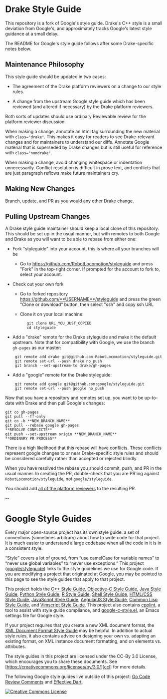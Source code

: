 Drake Style Guide
=================

This repository is a fork of Google's style guide.  Drake's C++ style is a
small deviation from Google's, and approximately tracks Google's latest style
guidance at a small delay.

The README for Google's style guide follows after some Drake-specific notes
below.

Maintenance Philosophy
----------------------

This style guide should be updated in two cases:

 * The agreement of the Drake platform reviewers on a change to our style
   rules.

 * A change from the upstream Google style guide which has been reviewed (and
   altered if necessary) by the Drake platform reviewers.

Both sorts of updates should use ordinary Reviewable review for the platform
reviewer discussion.

When making a change, annotate an html tag surrounding the new material with
`class="drake"`.  This makes it easy for readers to see Drake-relevant
changes and for maintainers to understand our diffs.  Annotate Google material
that is superseded by Drake changes but is still useful for reference with
`class="nondrake"`.

When making a change, avoid changing whitespace or indentation unnecessarily.
Conflict resolution is difficult in prose text, and conflicts that are just
paragraph reflows make future maintainers cry.

Making New Changes
------------------

Branch, update, and PR as you would any other Drake change.

Pulling Upstream Changes
------------------------

A Drake style guide maintainer should keep a local clone of this repository.
This should be set up in the usual manner, but with remotes to both Google and
Drake as you will want to be able to rebase from either one:

 * Fork "styleguide" into your account, this is where all your branches will be

   * Go to https://github.com/RobotLocomotion/styleguide and press "Fork" in
     the top-right corner.  If prompted for the account to fork to, select
     your account.

 * Check out your own fork

   * Go to forked repository https://github.com/**USERNAME**/styleguide and
     press the green "Clone or download" button, then select "ssh" and copy
     ssh URL

   * Clone it on your local machine:

            git clone URL_YOU_JUST_COPIED
            cd styleguide

 * Add a "drake" remote for the Drake styleguide and make it the default
   upstream.  Note that for compatibility with Google, we use the branch
   `gh-pages` as our master:

        git remote add drake git@github.com:RobotLocomotion/styleguide.git
        git remote set-url --push drake no_push
        git branch --set-upstream-to drake/gh-pages

 * Add a "google" remote for the Drake styleguide:

        git remote add google git@github.com:google/styleguide.git
        git remote set-url --push google no_push

Now that you have a repository and remotes set up, you want to be up-to-date
with Drake and then pull Google's changes:

    git co gh-pages
    git pull --ff-only
    git co -b **NEW_BRANCH_NAME**
    git pull --rebase google gh-pages
    **RESOLVE CONFLICTS**
    git push --set-upstream origin **NEW_BRANCH_NAME**
    **ORDINARY PR PROCESS**

There is a high likelihood that this rebase will have conflicts.  These
conflicts represent google changes to or near Drake-specific style rules and
should be considered carefully rather than accepted or rejected blindly.

When you have resolved the rebase you should commit, push, and PR in the usual
manner.  In creating the PR, double-check that you are PR'ing against
`RobotLocomotion/styleguide`, not `google/styleguide`.

You should add [all of the platform reviewers](http://drake.mit.edu/developers.html#review-process) to the resulting PR.

--


Google Style Guides
===================

Every major open-source project has its own style guide: a set of conventions
(sometimes arbitrary) about how to write code for that project. It is much
easier to understand a large codebase when all the code in it is in a
consistent style.

“Style” covers a lot of ground, from “use camelCase for variable names” to
“never use global variables” to “never use exceptions.” This project
([google/styleguide](https://github.com/google/styleguide)) links to the
style guidelines we use for Google code. If you are modifying a project that
originated at Google, you may be pointed to this page to see the style guides
that apply to that project.

This project holds the [C++ Style Guide][cpp], [Objective-C Style Guide][objc],
[Java Style Guide][java], [Python Style Guide][py], [R Style Guide][r],
[Shell Style Guide][sh], [HTML/CSS Style Guide][htmlcss],
[JavaScript Style Guide][js], [AngularJS Style Guide][angular],
[Common Lisp Style Guide][cl], and [Vimscript Style Guide][vim]. This project
also contains [cpplint][cpplint], a tool to assist with style guide compliance,
and [google-c-style.el][emacs], an Emacs settings file for Google style.

If your project requires that you create a new XML document format, the [XML
Document Format Style Guide][xml] may be helpful. In addition to actual style
rules, it also contains advice on designing your own vs. adapting an existing
format, on XML instance document formatting, and on elements vs. attributes.

The style guides in this project are licensed under the CC-By 3.0 License,
which encourages you to share these documents.
See [https://creativecommons.org/licenses/by/3.0/][ccl] for more details.

The following Google style guides live outside of this project:
[Go Code Review Comments][go] and [Effective Dart][dart].

<a rel="license" href="https://creativecommons.org/licenses/by/3.0/"><img alt="Creative Commons License" style="border-width:0" src="https://i.creativecommons.org/l/by/3.0/88x31.png" /></a>


[cpp]: https://google.github.io/styleguide/cppguide.html
[objc]: objcguide.md
[java]: https://google.github.io/styleguide/javaguide.html
[py]: https://google.github.io/styleguide/pyguide.html
[r]: https://google.github.io/styleguide/Rguide.xml
[sh]: https://google.github.io/styleguide/shell.xml
[htmlcss]: https://google.github.io/styleguide/htmlcssguide.html
[js]: https://google.github.io/styleguide/jsguide.html
[angular]: https://google.github.io/styleguide/angularjs-google-style.html
[cl]: https://google.github.io/styleguide/lispguide.xml
[vim]: https://google.github.io/styleguide/vimscriptguide.xml
[cpplint]: https://github.com/google/styleguide/tree/gh-pages/cpplint
[emacs]: https://raw.githubusercontent.com/google/styleguide/gh-pages/google-c-style.el
[xml]: https://google.github.io/styleguide/xmlstyle.html
[go]: https://golang.org/wiki/CodeReviewComments
[dart]: https://www.dartlang.org/guides/language/effective-dart
[ccl]: https://creativecommons.org/licenses/by/3.0/
